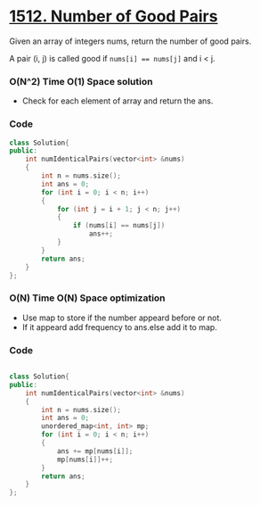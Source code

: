 # [1512. Number of Good Pairs](https://leetcode.com/problems/number-of-good-pairs/)

Given an array of integers nums, return the number of good pairs.

A pair (i, j) is called good if `nums[i] == nums[j]` and i < j.

### O(N^2) Time O(1) Space solution

- Check for each element of array and return the ans.

### Code

```cpp
class Solution{
public:
    int numIdenticalPairs(vector<int> &nums)
    {
        int n = nums.size();
        int ans = 0;
        for (int i = 0; i < n; i++)
        {
            for (int j = i + 1; j < n; j++)
            {
                if (nums[i] == nums[j])
                    ans++;
            }
        }
        return ans;
    }
};
```

### O(N) Time O(N) Space optimization

- Use map to store if the number appeard before or not.
- If it appeard add frequency to ans.else add it to map.

### Code

```cpp

class Solution{
public:
    int numIdenticalPairs(vector<int> &nums)
    {
        int n = nums.size();
        int ans = 0;
        unordered_map<int, int> mp;
        for (int i = 0; i < n; i++)
        {
            ans += mp[nums[i]];
            mp[nums[i]]++;
        }
        return ans;
    }
};

```
